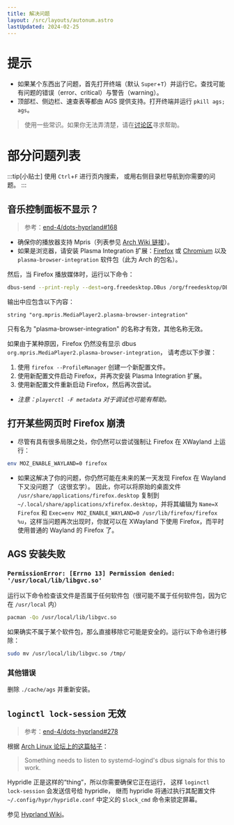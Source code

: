 ```yaml
---
title: 解决问题
layout: /src/layouts/autonum.astro
lastUpdated: 2024-02-25
---
```

# 提示

- 如果某个东西出了问题，首先打开终端（默认 `Super`+`T`）并运行它。查找可能有问题的错误（error、critical）与警告（warning）。
- 顶部栏、侧边栏、速查表等都由 AGS 提供支持。打开终端并运行 `pkill ags; ags`。

> 使用一些常识。如果你无法弄清楚，请在[讨论区](https://github.com/end-4/dots-hyprland/discussions)寻求帮助。

# 部分问题列表
:::tip[小贴士]
使用 `Ctrl`+`F` 进行页内搜索，
或用右侧目录栏导航到你需要的问题。
:::

## 音乐控制面板不显示？
> 参考：[end-4/dots-hyprland#168](https://github.com/end-4/dots-hyprland/issues/168)

- 确保你的播放器支持 Mpris（列表参见 [Arch Wiki 链接](https://wiki.archlinux.org/title/MPRIS)）。
- 如果是浏览器，请安装 Plasma Integration 扩展：[Firefox](https://addons.mozilla.org/en-US/firefox/addon/plasma-integration/) 或 [Chromium](https://chrome.google.com/webstore/detail/plasma-integration/cimiefiiaegbelhefglklhhakcgmhkai) 以及 `plasma-browser-integration` 软件包（此为 Arch 的包名）。

然后，当 Firefox 播放媒体时，运行以下命令：
```bash
dbus-send --print-reply --dest=org.freedesktop.DBus /org/freedesktop/DBus org.freedesktop.DBus.ListNames|grep mpris
```
输出中应包含以下内容：
```plain
string "org.mpris.MediaPlayer2.plasma-browser-integration"
```
只有名为 "plasma-browser-integration" 的名称才有效，其他名称无效。

如果由于某种原因，Firefox 仍然没有显示 dbus `org.mpris.MediaPlayer2.plasma-browser-integration`，
请考虑以下步骤：
1. 使用 `firefox --ProfileManager` 创建一个新配置文件。
2. 使用新配置文件启动 Firefox，并再次安装 Plasma Integration 扩展。
3. 使用新配置文件重新启动 Firefox，然后再次尝试。

- _注意：`playerctl -F metadata` 对于调试也可能有帮助。_

## 打开某些网页时 Firefox 崩溃
- 尽管有具有很多局限之处，你仍然可以尝试强制让 Firefox 在 XWayland 上运行：
```bash
env MOZ_ENABLE_WAYLAND=0 firefox
```
- 如果这解决了你的问题，你仍然可能在未来的某一天发现 Firefox 在 Wayland 下又没问题了（这很玄学）。
因此，你可以将原始的桌面文件 `/usr/share/applications/firefox.desktop` 复制到 `~/.local/share/applications/xfirefox.desktop`，并将其编辑为 `Name=X Firefox` 和 `Exec=env MOZ_ENABLE_WAYLAND=0 /usr/lib/firefox/firefox %u`，这样当问题再次出现时，你就可以在 XWayland 下使用 Firefox，而平时使用普通的 Wayland 的 Firefox 了。

## AGS 安装失败
### `PermissionError: [Errno 13] Permission denied: '/usr/local/lib/libgvc.so'`
运行以下命令检查该文件是否属于任何软件包（很可能不属于任何软件包，因为它在 `/usr/local` 内）
```bash
pacman -Qo /usr/local/lib/libgvc.so
```
如果确实不属于某个软件包，那么直接移除它可能是安全的。运行以下命令进行移除：
```bash
sudo mv /usr/local/lib/libgvc.so /tmp/
```
### 其他错误
删除 `./cache/ags` 并重新安装。

## `loginctl lock-session` 无效
> 参考：[end-4/dots-hyprland#278](https://github.com/end-4/dots-hyprland/issues/278)

根据 [Arch Linux 论坛上的这篇帖子](https://bbs.archlinux.org/viewtopic.php?pid=1311990#p1311990)：
> Something needs to listen to systemd-logind's dbus signals for this to work.

Hypridle 正是这样的“thing”，所以你需要确保它正在运行，
这样 `loginctl lock-session` 会发送信号给 hypridle，
继而 hypridle 将通过执行其配置文件 `~/.config/hypr/hypridle.conf` 中定义的 `$lock_cmd` 命令来锁定屏幕。

参见 [Hyprland Wiki](https://wiki.hyprland.org/Hypr-Ecosystem/hypridle/#configuration)。
